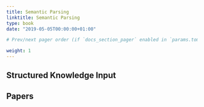 ```yaml
---
title: Semantic Parsing
linktitle: Semantic Parsing
type: book
date: "2019-05-05T00:00:00+01:00"

# Prev/next pager order (if `docs_section_pager` enabled in `params.toml`)

weight: 1
---
```


## Structured Knowledge Input


## Papers

